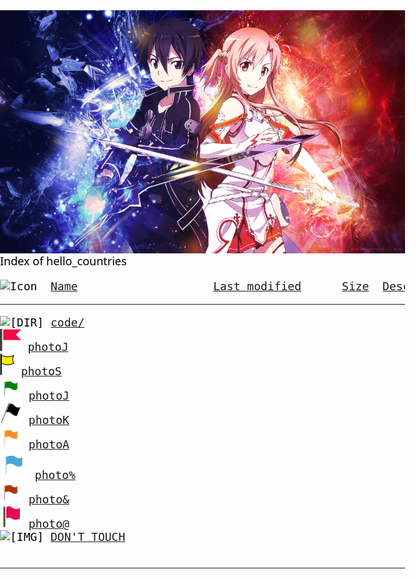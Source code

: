 <head><title>Index of hello_countries</title>
<meta name="viewport" content="width=device-width, initial-scale=1.0">
<style>
html, body, #header {
    margin: 0 !important;
    padding: 0 !important;
   	font-family: system-ui, sans-serif;
}
body{
    margin:0;    padding: 0;

	font-family: system-ui, sans-serif;
	font-size: 18px;
    color: #000000;
    }
.header {
    height: 50px;
    background: #ffffff;
	font-family: system-ui, sans-serif;
    font-size:48px;
     color:#59dd1d;
}


.footer {
    height: 50px;
     background: #000000 ;
    font-size:14px;
     color:#000000;
}

a{
	background-color: #ad310a;
	color: #eee8d5;
	font-weight: bold;
text-decoration: none;
}

a:hover{
	background-color: #ad310a;
	color: #fdf6e3;
	font-weight: bold;
text-decoration: none;
}
</style>
</head>
<body>
<div id="bg">
<img style="display:block;" src="/img/SAO.jpg">
</div>
<div id="content">

</div>
</body>
	
<div class="header">
Index of hello_countries
</div>
<pre><img src="/icons/blank.gif" alt="Icon "> <a href="?C=N;O=D">Name</a>                    <a href="?C=M;O=A">Last modified</a>      <a href="?C=S;O=A">Size</a>  <a href="?C=D;O=A">Description</a><hr><img src="/icons/folder.gif" alt="[DIR]"> <a href="code/">code/</a>                     
<img src="/img/flag4.png" alt="[IMG]" style = "height: 35px;"> <a href="flag.txt">photoJ</a>
<img src="/img/flag.png" alt="[IMG]" style = "height: 35px;"> <a href="2zt98v.jpg">photoS</a>    
<img src="/img/flag2.png" alt="[IMG]" style = "height: 35px;"> <a href="2zt8cs.jpg">photoJ</a>    
<img src="/img/flag7.png" alt="[IMG]" style = "height: 35px;"> <a href="2ztag7.jpg">photoK</a>    
<img src="/img/flag5.png" alt="[IMG]" style = "height: 35px;"> <a href="racoon.jpg">photoA</a> 
<img src="/img/flag3.png" alt="[IMG]" style = "height: 45px;"> <a href="baby.jpg">photo%</a>
<img src="/img/flag6.png" alt="[IMG]" style = "height: 35px;"> <a href="harry-potter.jpeg">photo&</a>
<img src="/img/flag1.png" alt="[IMG]" style = "height: 35px;"> <a href="shower.jpg">photo@</a>
<img src="/icons/image2.gif" alt="[IMG]" style = "height: 35px;"> <a href="noah.txt">DON'T TOUCH</a>

<hr></pre>



</body>
